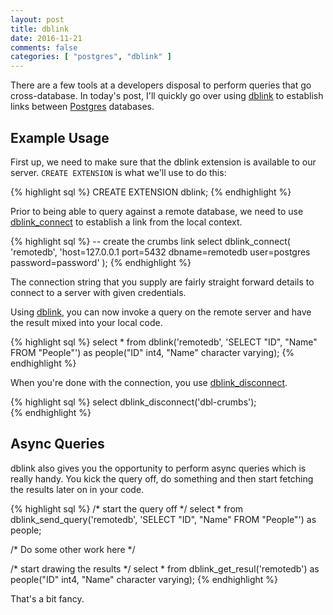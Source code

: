 ```yaml
---
layout: post
title: dblink
date: 2016-11-21
comments: false
categories: [ "postgres", "dblink" ]
---
```


There are a few tools at a developers disposal to perform queries that go cross-database. In today's post, I'll quickly go over using [dblink](https://www.postgresql.org/docs/9.4/static/dblink.html) to establish links between [Postgres](https://www.postgresql.org/) databases. 

## Example Usage

First up, we need to make sure that the dblink extension is available to our server. `CREATE EXTENSION` is what we'll use to do this:

{% highlight sql %}
CREATE EXTENSION dblink;
{% endhighlight %}

Prior to being able to query against a remote database, we need to use [dblink_connect](https://www.postgresql.org/docs/9.4/static/contrib-dblink-connect.html) to establish a link from the local context.

{% highlight sql %}
-- create the crumbs link
select  dblink_connect(
    'remotedb',
    'host=127.0.0.1 port=5432 dbname=remotedb user=postgres password=password'
);
{% endhighlight %}

The connection string that you supply are fairly straight forward details to connect to a server with given credentials.

Using [dblink](https://www.postgresql.org/docs/9.4/static/contrib-dblink-function.html), you can now invoke a query on the remote server and have the result mixed into your local code.

{% highlight sql %}
select  *
from    dblink('remotedb', 'SELECT "ID", "Name" FROM "People"')
as      people("ID" int4, "Name" character varying);
{% endhighlight %}


When you're done with the connection, you use [dblink_disconnect](https://www.postgresql.org/docs/9.4/static/contrib-dblink-disconnect.html).

{% highlight sql %}
select dblink_disconnect('dbl-crumbs');  
{% endhighlight %}

## Async Queries 

dblink also gives you the opportunity to perform async queries which is really handy. You kick the query off, do something and then start fetching the results later on in your code.

{% highlight sql %}
/* start the query off */
select  *
from    dblink_send_query('remotedb', 'SELECT "ID", "Name" FROM "People"')
as      people;

/* Do some other work here */

/* start drawing the results */
select  *
from    dblink_get_resul('remotedb')
as      people("ID" int4, "Name" character varying);
{% endhighlight %}

That's a bit fancy.

